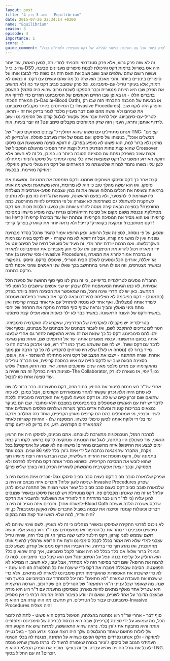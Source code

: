 ```yaml
---
layout: post
title: "עונה 3 פרק 4 - Equilibrium"
date: 2015-07-26 22:34:14 +0300
name: "Equilibrium"
season: 3
episode: 4
importance: 1
score: 3
guide_comment: "פרק בינוני אבל עם חשיבות כלשהי לעלילה של דקס ספציפית ולטרילים בכלל"
---
```

זה לא שזה פרק גרוע, אלא פרק סטנדרטי ותבניתי למדי. וזה, למען האמת, עוד יותר גרוע. כי ל-DS9 היה אס בשרוול בדמות דקס והיכולת לבנות סיפורים מעניינים סביבה, ועושה רושם שהם שולפים שוב ושוב ושוב את האס הזה גם כשזה כדי לבזבז אותו על סיפורים בינוניים ביותר. והכי מאכזב הוא שזה כל מה שהם עושים עם דקס: זו כמעט לא דמות, אלא בעיקר טריל-עם-סימביונט. וכל פרק שסובב סביב דקס עד כה (לא מחשיב את הפרק שבו היא הייתה מנטורית וכבר הספקנו לשכוח מרוב שהוא היה סתמי) התעסק בדברים הללו - או באופן שבו החיים הקודמים של הסימביונט חוזרים כדי לרדוף את המארח הנוכחי (ב-Dax וב-Blood Oath), או בבעיות של המבנה החברתי הזה שבו רק המיוחסים ביותר מקבלים סימביונט (ב-Invasive Procedures). והפרק הזה לוקח שוב את שניהם ולא עושה מהם שום דבר מעניין מלבד לומר בדיוק את זה - תראו, לטריל-עם-סימביונט יכול להיות עבר אפל שקשור לגלגול קודם של הסימביונט וישוב לרדוף אותם; ותראו, העניין הזה שרק המיוחסים מקבלים סימביונט? זה יוצר בעיות. אוח.

אנחנו מתחילים עם משהו שהוא תחליף ל"קצינים משחקים פוקר" של TNG: "קצינים מבשלים אוכל", בניצוחו של סיסקו ועם בונוס של אודו מערבב סופלה. או'ברייאן לא מוזמן (לא ברור למה, הוא פשוט לא מופיע בפרק). זו דווקא סצינה משעשעת ועם סיסקו שהוא קצת פחות הנודניק הרגיל וקצת יותר הפסיכי מהעולם המקביל של Crossover וקצת עצוב כשפרק נפתח עם הסצינה הטובה ביותר בו. כמובן, כל זה לא חשוב אלא דווקא האירוע המשני של דקס שמוצאת איזה כלי נגינה עתידני של סיסקו ג'וניור ומתחילה לנגן עליו משהו נחמד למרות שלטענתה כל המארחים של דקס היו נטולי כישרון מוזיקלי. מוזיקה מאיימת, בבקשה!

קצת אחר כך דקס וסיסקו משחקים שחמט. ודקס מזמזמת את המנגינה. ומשגעת את סיסקו. ואז הוא עושה מהלך טוב כי היא לא מרוכזת, והיא משתגעת ומאשימה אותו ברמאות ומעיפה את הכלים מהלוח ועושה את זה במין עצבנות פסיב-אגרסיבית מוצלחת כזו שגורמת לי להצטער, ולא בפעם הראשונה, שעשו את ג'דזיה כזו צנון ולא נותנים לשחקנית להשתולל גם כשהדמות לא אמורה על פי התסריט להיות מחורפנת. כמה מחורפנת? בסצינה הבאה קירה מנסה להרגיע אותה והן כמעט הולכות מכות. ואז דקס מסתלקת ונכנסת משום מקום אל סצינת הזייה/חלום גנרית שבה מופיע מישהו במסיכה קריפית! ואז הוא מסיר את המסיכה הקריפית! ומתחת יש! עוד מסיכה! קריפית! קריפי! ואז דקס מסתובבת! ונתקעת בקווארק! קריפי! ולא נראה יותר את קווארק בפרק! קריפי!

ומכאן, על פי נוסחה, לסצינה אצל הרופא. וכאן הרופא אמור להגיד שהכל בסדר מבחינה גופנית ואין לו מושג מה קורה, אבל זה דווקא לא מה שקורה - יש לדקס בעיה עם רמות השקרכלשהו. ואם הרמה יורדת יותר מדי, זה מעיד על סוג של דחיה של הסימביונט על ידי המארח ויכול להרוג את הסימביונט ואז על פי חוק מעבירים את הסימביונט למארח אחר (וכפי שראינו ב-Invasive Procedures, זה בהכרח אמור להרוג את המארח המקורי). אז יאללה, אורזים הכל ונוסעים לעולם הבית הטרילי, שיטפלו בדקס. סיסקו ובאשיר מצטרפים, וזה אפילו הגיוני בהתחשב בכך שאלו שני האנשים שהכי אכפת להם מדקס בתחנה.

החבר'ה נוסעים לטרילנדיה בדיפיינט, כי זה נותן לנו סוף סוף תחושה של ספינת חלל אמיתית, לא כמו הגיגיות המעאפנות הללו שבהן יש שני אנשים שיושבים כל הזמן ליד המחשב. כאן יש לנו חדרי שינה והכל, מה שמאפשר את הסצינה היפה ביותר בפרק (בתמונה) - דקס בפיג'מה לא מצליחה להירדם ובאה לבקר את באשיר בפיג'מה שמנסה לעודד אותה (ומצליח!). ואף אחד לא מנסה להתחיל עם אף אחד בצורה קריפית ואין מתח מיני מאולץ ומביך ונראה שסוף סוף הסדרה מחקה את החרפה של יחסי באשיר-דקס של העונה הראשונה. באשיר כבר לא ילד כאפות והוא אפילו קצת סימפטי.

בטרילנדיה יש מקבילה לאקדמיה של הפדרציה, שאקרא לה האקדמיה סימביוזה. הטרילים צריכים להתקבל לשם, ואז לעבור מבחנים על מבחנים על מבחנים, ובסוף אולי יתנו להם סימביונט. דקס כל כך שנאה את זה שהיא התעקשה לחזור גם אחרי שבעטו אותה בפעם הראשונה. עכשיו משגרים אותה ישר אל הרופאים שם, ואחת מהן מגיעה לדבר עם דקס ושות'. יש לה שם שנשמע בערך כמו ד"ר רוע, ואני אדבוק בגרסה הזו כי מייד ברור לנו (נוסחה או לא?) שלא היו טורחים להקדיש לה כל כך הרבה זמן מסך אחרת. שורה תחתונה - ייצבו את המצב של דקס והיא מתחילה להשתפר - אה, אופס, בסצינה הבאה שוב יש לדקס הזייה עם איש במסכה קריפית, ואז חבר'ה טרילים מהאקדמיה עם מדים מלפני מאה שנים שתוקפים אותה. יאיי. מה החוק אומר? שלוש סצינות הזייה בפרק? זה מה שהיה ב-The Collaborator, נכון? יופי, אז נשארה לנו רק עוד סצינה אחת כזו לסבול.

אחרי שד"ר רוע מנסה לפטור את החיזיון בתור הזיה, דקס מתעצבנת. כבר ברור לה שזו לא סתם הזיה אלא זכרון שקשור לאחד מהמארחים הקודמים, אבל כמובן, לא כזה שתואם שום זכרון קיים שיש לה. אז דקס מציעה לעקוף את האקדמיה סימביוזה וללכת לדבר ישירות עם האנשים שמטפלים בסימביונטים במצבם הלא-מחובר. שבו הם בעיקר נמצאים בבריכות קטנות ומעלות אדים בתוך מערות ושולחים פולסים חשמליים אחד לשני. וכצפוי, מי שמטפלים בהם הם קריפים מארץ הקריפים, ואחד כזה מתלהב מדקס עד בלי די ולוקח אותה לסשן טיפולי כלשהו. המסקנה שלו - ההזיות קשורות לאחד מהמארחים הקודמים. רגע, מה בדיוק לא ידענו קודם?

למרבה המזל, הטכנולוגיה מתערבת לטובתנו. אתם מבינים, לסיסקו היה את הרעיון הגאוני, עוד כשכולם היו בתחנה, לגגל את המנגינה שנתקעה לדקס בראש. לקחו רק כמה ימים לבצע את החיפוש! איזה מחשבים מהירים! מישהו פה לא שמע על אינדקסים! בכל מקרה, מתברר שהמנגינה נכתבה על ידי איזה ג'ורן בלר לפני 86 שנים. מבט אחד בתמונה שלו, ודקס חוטפת את ההזייה השלישית, שבה הברנש הזה רוצח מישהו תוך שהוא לובש את המסיכה הקריפית. וכשהוא מסיר אותה דקס מתחילה לפרכס ולא מפסיקה, ובכך יוצאת אפקטיבית מהמשחק לשארית הפרק (וזה בערך שליש פרק).

זוכרים איזה מבאס היה ב-Dax שפרק שלכאורה סובב סביב דקס בעצם סבב סביב סיסקו שניסה להגן עליה? וזוכרים איזה מבאס זה היה ב-Invasive Procedures שפרק שלכאורה סובב סביב דקס בעצם סבב סביב כל שאר אנשי הצוות של התחנה שניסו להגן עליה? אז זה מה שאנחנו מקבלים פה. דקס מנוטרלת ויש לנו את סיסקו ובאשיר שמנסים להגן עליה (כי לד"ר רוע כבר מדגדגת היד להוריד את השאלטר ולהעביר את הדקס למארח אחר). וזוכרים איזה מגניב זה היה ב-Blood Oath שדקס אשכרה הלכה ועשתה דברים ופעולות קומנדו וסיכנה את עצמה בשביל החברים שלה ואקשן ומגניבות? כן, זה היה אדיר, למה שלא תעשו עוד קצת מזה במקום?

לא ניכנס לפרטי החקירה שסיסקו ובאשיר מנהלים כי זה לא מעניין. לשם שינוי שניהם לא טיפשים ומבינים די מהר את כל הסיפור ואז מתעמתים עם ד"ר רוע בנוגע אליו. עושה רושם שממש לפני קורזון, דקס חילטר לחצי שנה בתוך הג'ורן בלר הזה, שהיה טריל עצבני למדי שלא היה אמור בכלל לקבל סימביונט ורצח את הרופא שהמליץ להעיף אותו מהתוכנית, ואז נהרג תוך כדי בריחה. ואז העבירו את דקס ממנו אל קורזון. נשמע לכם הגיוני? ברור שלא! אם בלר בכלל לא היה אמור לקבל סימביונט, איך קרה שהוא קיבל? הוא החליק על קליפת בננה ונפל על הסימביונט? ואם הוא קיבל כבר סימביונט, למה לו לרצוח את הרופא? שום דבר בסיפור הזה לא מסתדר, אבל עזבו, לא חשוב. זו ממילא לא הפואנטה. הסיבה שבגללה זימברו את דקס כדי שישכח את כל החלטורה הזו היא שונה - לא כדי שישכחו את האפשרות שהאקדמיה תיתן סימביונט למארח לא מתאים, אלא כדי שישכחו את העובדה שמארח "לא מתאים" כזה יכל להסתדר עם הסימביונט במשך חצי שנה. מה שאומר שכל ענייני ה"אי התאמה" של הטרילים הם שקר וכזב. הגרסה הרשמית היא שטריל אחד מאלף מתאים להיות מארח; כשסיסקו מתעמת עם ד"ר רוע היא מודה שבעצם מדובר על אחד לשניים, ושאם זה יוודע בציבור תהיה מהומה רבתי כי אין מספיק סימביונטים עבור כל הטרילים. רק תחשבו מה היה קורה אם ההוא מ-Invasive Procedures היה מצליח!

סוף דבר - אחרי שד"ר רוע נסחטה בהצלחה, הטיפול בדקס הוא פשוט - לתת לה לזכור הכל, מה שמושג על ידי סצינה (קריפית) שבה היא נכנסת לבריכה של סימביונט ומזפזפים אותה והיא מחבקת את ג'ורן בלר. נראה שהיא התאוששה, למרות שיש את הקטע הזה של לגלות פתאום שאחד מהגלגולים שלך היה רוצח עצבני וגרוע מכך - בעל נטייה למוזיקה - ולכן אנחנו נפרדים מדקס הפעם כשהיא על התחנה, מנגנת לה בכלי הנגינה העתידני הגנוב של סיסקו ג'וניור בצורה שאמורה להעיד לנו ברמז מעודן שהיא מנסה לעכל את גודל החוויה שהיא עברה. ולי זה בעיקר מזכיר את הפרק הנפלא ההוא מ-TNG. זוכרים? זה עם החליל בסוף.
